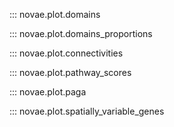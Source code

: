 ::: novae.plot.domains

::: novae.plot.domains_proportions

::: novae.plot.connectivities

::: novae.plot.pathway_scores

::: novae.plot.paga

::: novae.plot.spatially_variable_genes

